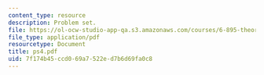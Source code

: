 ```yaml
---
content_type: resource
description: Problem set.
file: https://ol-ocw-studio-app-qa.s3.amazonaws.com/courses/6-895-theory-of-parallel-systems-sma-5509-fall-2003/7f174b45ccd069a7522ed7b6d69fa0c8_ps4.pdf
file_type: application/pdf
resourcetype: Document
title: ps4.pdf
uid: 7f174b45-ccd0-69a7-522e-d7b6d69fa0c8
---
```

